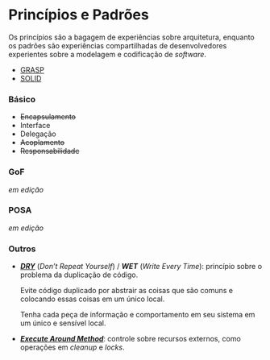 # Princípios e Padrões

Os princípios são a bagagem de experiências sobre arquitetura, enquanto os padrões são experiências compartilhadas de desenvolvedores experientes sobre a modelagem e codificação de _software_.

* [GRASP](/arquitetura/grasp.md)
* [SOLID](/arquitetura/solid.md)

### Básico

* ~~Encapsulamento~~
* Interface
* Delegação
* ~~Acoplamento~~
* ~~Responsabilidade~~

### GoF

_em edição_

### POSA

_em edição_

### Outros

* [_**DRY**_](http://c2.com/cgi/wiki?DontRepeatYourself "Dont Repeat Yourself") \(_Don’t Repeat Yourself_\) \/ _**WET**_ \(_Write Every Time_\): princípio sobre o problema da duplicação de código.

  Evite código duplicado por abstrair as coisas que são comuns e colocando essas coisas em um único local.

  Tenha cada peça de informação e comportamento em seu sistema em um único e sensível local.

* [_**Execute Around Method**_](http://c2.com/cgi/wiki?ExecuteAroundMethod "Execute Around Method"): controle sobre recursos externos, como operações em _cleanup_ e _locks_.


